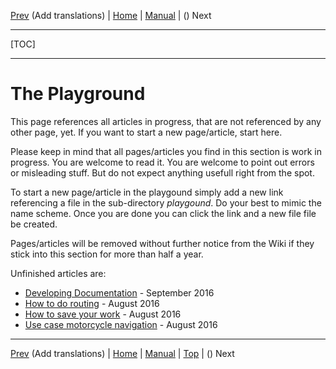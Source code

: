 [Prev](DeveloperTranslate) (Add translations) | [Home](Home) | [Manual](DocMain) | () Next
- - -
[TOC]
- - -

# The Playground #

This page references all articles in progress, that are not referenced by any other page, yet. If you want to start a new page/article, start here.

Please keep in mind that all pages/articles you find in this section is work in progress. You are welcome to read it. You are welcome to point out errors or misleading stuff. But do not expect anything usefull right from the spot.

To start a new page/article in the playgound simply add a new link referencing a file in the sub-directory _playgound_. Do your best to mimic the name scheme. Once you are done you can click the link and a new file file be created.

Pages/articles will be removed without further notice from the Wiki if they stick into this section for more than half a year.

Unfinished articles are:

* [Developing Documentation](playground/DevelopingDocumentation) - September 2016
* [How to do routing](playground/DocGisHowToRouting) - August 2016
* [How to save your work](playground/DocGisHowToSaveYourWork) - August 2016
* [Use case motorcycle navigation](playground/DocUseCaseMotorcycleNavigation) - August 2016


- - -
[Prev](DeveloperTranslate) (Add translations) | [Home](Home) | [Manual](DocMain) | [Top](#) | () Next
